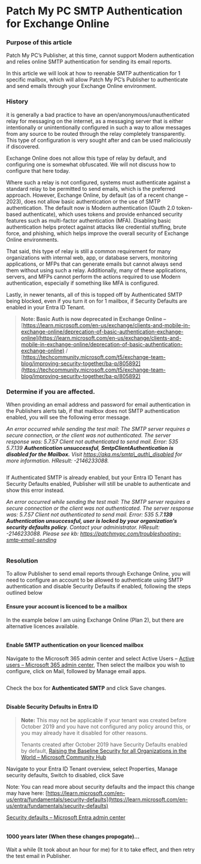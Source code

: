 # Patch My PC SMTP Authentication for Exchange Online

### Purpose of this article <a href="#h-purpose-of-this-article" id="h-purpose-of-this-article"></a>

Patch My PC’s Publisher, at this time, cannot support Modern authentication and relies online SMTP authentication for sending its email reports.

In this article we will look at how to reenable SMTP authentication for 1 specific mailbox, which will allow Patch My PC’s Publisher to authenticate and send emails through your Exchange Online environment.

### History <a href="#h-history" id="h-history"></a>

it is generally a bad practice to have an open/anonymous/unauthenticated relay for messaging on the internet, as a messaging server that is either intentionally or unintentionally configured in such a way to allow messages from any source to be routed through the relay completely transparently. This type of configuration is very sought after and can be used maliciously if discovered.

Exchange Online does not allow this type of relay by default, and configuring one is somewhat obfuscated. We will not discuss how to configure that here today.

Where such a relay is not configured, systems must authenticate against a standard relay to be permitted to send emails, which is the preferred approach. However, Exchange Online, by default (as of a recent change – 2023), does not allow basic authentication or the use of SMTP authentication. The default now is Modern authentication (Oauth 2.0 token-based authenticate), which uses tokens and provide enhanced security features such as multi-factor authentication (MFA). Disabling basic authentication helps protect against attacks like credential stuffing, brute force, and phishing, which helps improve the overall security of Exchange Online environments.

That said, this type of relay is still a common requirement for many organizations with internal web, app, or database servers, monitoring applications, or MFPs that can generate emails but cannot always send them without using such a relay. Additionally, many of these applications, servers, and MFPs cannot perform the actions required to use Modern authentication, especially if something like MFA is configured.

Lastly, in newer tenants, all of this is topped off by Authenticated SMTP being blocked, even if you turn it on for 1 mailbox, if Security Defaults are enabled in your Entra ID Tenant.

> **Note: Basic Auth is now deprecated in Exchange Online –** [https://learn.microsoft.com/en-us/exchange/clients-and-mobile-in-exchange-online/deprecation-of-basic-authentication-exchange-online](https://learn.microsoft.com/en-us/exchange/clients-and-mobile-in-exchange-online/deprecation-of-basic-authentication-exchange-online) / [https://techcommunity.microsoft.com/t5/exchange-team-blog/improving-security-together/ba-p/805892](https://techcommunity.microsoft.com/t5/exchange-team-blog/improving-security-together/ba-p/805892)

### Determine if you are affected. <a href="#h-determine-if-you-are-affected" id="h-determine-if-you-are-affected"></a>

When providing an email address and password for email authentication in the Publishers alerts tab, if that mailbox does not SMTP authentication enabled, you will see the following error message.

_An error occurred while sending the test mail: The SMTP server requires a secure connection, or the client was not authenticated. The server response was: 5.7.57 Client not authenticated to send mail. Error: 535 5.7.139 **Authentication unsuccessful**, **SmtpClientAuthentication is disabled for the Mailbox.** Visit https://aka.ms/smtp\_auth\_disabled for more information. HResult: -2146233088._

<figure><img src="https://patchmypc.com/app/uploads/2025/04/SMTP-Blog-Picture1.png" alt=""><figcaption></figcaption></figure>

If Authenticated SMTP is already enabled, but your Entra ID Tenant has Security Defaults enabled, Publisher will still be unable to authenticate and show this error instead.

_An error occurred while sending the test mail: The SMTP server requires a secure connection or the client was not authenticated. The server response was: 5.7.57 Client not authenticated to send mail. Error: 535 5.7.**139 Authentication unsuccessful, user is locked by your organization’s security defaults policy**. Contact your administrator. HResult: -2146233088. Please see kb: https://patchmypc.com/troubleshooting-smtp-email-sending_

<figure><img src="https://patchmypc.com/app/uploads/2025/04/SMTP-Blog-Picture2.png" alt=""><figcaption></figcaption></figure>

### Resolution <a href="#h-resolution" id="h-resolution"></a>

To allow Publisher to send email reports through Exchange Online, you will need to configure an account to be allowed to authenticate using SMTP authentication and disable Security Defaults if enabled, following the steps outlined below

#### Ensure your account is licenced to be a mailbox <a href="#h-ensure-your-account-is-licenced-to-be-a-mailbox" id="h-ensure-your-account-is-licenced-to-be-a-mailbox"></a>

In the example below I am using Exchange Online (Plan 2), but there are alternative licences available.

<figure><img src="https://patchmypc.com/app/uploads/2025/04/SMTP-Blog-Picture3.png" alt=""><figcaption></figcaption></figure>

#### Enable SMTP authentication on your licenced mailbox <a href="#h-enable-smtp-authentication-on-your-licenced-mailbox" id="h-enable-smtp-authentication-on-your-licenced-mailbox"></a>

Navigate to the Microsoft 365 admin center and select Active Users – [Active users – Microsoft 365 admin center](https://admin.microsoft.com/#/users), Then select the mailbox you wish to configure, click on Mail, followed by Manage email apps.

<figure><img src="https://patchmypc.com/app/uploads/2025/04/SMTP-Blog-Picture4.png" alt=""><figcaption></figcaption></figure>

Check the box for **Authenticated SMTP** and click Save changes.

<figure><img src="https://patchmypc.com/app/uploads/2025/04/SMTP-Blog-Picture5.png" alt=""><figcaption></figcaption></figure>

#### Disable Security Defaults in Entra ID <a href="#h-disable-security-defaults-in-entra-id" id="h-disable-security-defaults-in-entra-id"></a>

> **Note:** This may not be applicable if your tenant was created before October 2019 and you have not configured any policy around this, or you may already have it disabled for other reasons.
>
> Tenants created after October 2019 have Security Defaults enabled by default, [Raising the Baseline Security for all Organizations in the World – Microsoft Community Hub](https://techcommunity.microsoft.com/t5/microsoft-entra-blog/raising-the-baseline-security-for-all-organizations-in-the-world/ba-p/3299048)

Navigate to your Entra ID Tenant overview, select Properties, Manage security defaults, Switch to disabled, click Save

Note: You can read more about security defaults and the impact this change may have here: [https://learn.microsoft.com/en-us/entra/fundamentals/security-defaults](https://learn.microsoft.com/en-us/entra/fundamentals/security-defaults)

[Security defaults – Microsoft Entra admin center](https://entra.microsoft.com/#view/Microsoft_AAD_IAM/TenantOverview.ReactView)

<figure><img src="https://patchmypc.com/app/uploads/2025/04/SMTP-Blog-Picture6.png" alt=""><figcaption></figcaption></figure>

#### 1000 years later (When these changes propogate)… <a href="#h-1000-years-later-when-these-changes-propogate" id="h-1000-years-later-when-these-changes-propogate"></a>

Wait a while (It took about an hour for me) for it to take effect, and then retry the test email in Publisher.

<figure><img src="https://patchmypc.com/app/uploads/2025/04/SMTP-Blog-Picture7.png" alt=""><figcaption></figcaption></figure>
